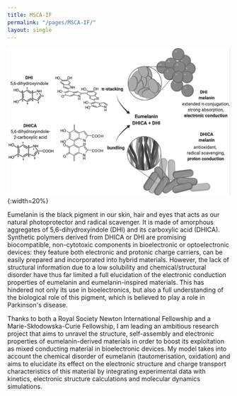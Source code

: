 ```yaml
---
title: MSCA-IF
permalink: "/pages/MSCA-IF/"
layout: single
---
```


![scheme_melanin](/images/melascheme.png){:width=20%}

Eumelanin is the black pigment in our skin, hair and eyes that acts as our natural photoprotector and radical scavenger. It is made of amorphous aggregates of 5,6-dihydroxyindole (DHI) and its carboxylic acid (DHICA). Synthetic polymers derived from DHICA or DHI are promising biocompatible, non-cytotoxic components in bioelectronic or optoelectronic devices: they feature both electronic and protonic charge carriers, can be easily prepared and incorporated into hybrid materials. However, the lack of structural information due to a low solubility and chemical/structural disorder have thus far limited a full elucidation of the electronic conduction properties of eumelanin and eumelanin-inspired materials. This has hindered not only its use in bioelectronics, but also a full understanding of the biological role of this pigment, which is believed to play a role in Parkinson's disease.

Thanks to both a Royal Society Newton International Fellowship and a Marie-Skłodowska-Curie Fellowship, I am leading an ambitious  research project that aims to unravel the structure, self-assembly and electronic properties of eumelanin-derived materials in order to boost its exploitation as mixed conducting material in bioelectronic devices. My model takes into account the chemical disorder of eumelanin (tautomerisation, oxidation) and aims to elucidate its effect on the electronic structure and charge transport characteristics of this material by integrating experimental data with kinetics, electronic structure calculations and molecular dynamics simulations.
